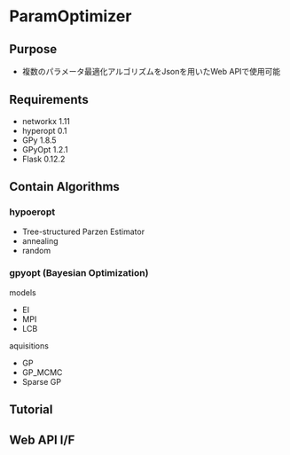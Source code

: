# ParamOptimizer

## Purpose
+ 複数のパラメータ最適化アルゴリズムをJsonを用いたWeb APIで使用可能

## Requirements
+ networkx 1.11
+ hyperopt 0.1
+ GPy 1.8.5
+ GPyOpt 1.2.1
+ Flask 0.12.2

## Contain Algorithms
### hypoeropt
+ Tree-structured Parzen Estimator
+ annealing
+ random
### gpyopt (Bayesian Optimization)
models
+ EI
+ MPI
+ LCB

aquisitions
+ GP
+ GP_MCMC
+ Sparse GP

## Tutorial

## Web API I/F

## 

